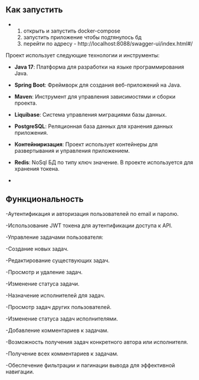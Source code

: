 ## Как запустить
- 1) открыть и запустить docker-compose
  2) запустить приложение чтобы подтянулось бд 
  3) перейти по адресу - http://localhost:8088/swagger-ui/index.html#/   

Проект использует следующие технологии и инструменты:

- **Java 17**: Платформа для разработки на языке программирования Java.

- **Spring Boot**: Фреймворк для создания веб-приложений на Java.

- **Maven**: Инструмент для управления зависимостями и сборки проекта.

- **Liquibase**: Система управления миграциями базы данных.

- **PostgreSQL**: Реляционная база данных для хранения данных приложения.

- **Контейниризация**: Проект использует контейнеры для развертывания и управления приложением.     

- **Redis**: NoSql БД по типу ключ значение. В проекте используется для хранения токена.

- 
## Функциональность

-Аутентификация и авторизация пользователей по email и паролю.

-Использование JWT токена для аутентификации доступа к API.

-Управление задачами пользователя:

-Создание новых задач.

-Редактирование существующих задач.

-Просмотр и удаление задач.

-Изменение статуса задачи.

-Назначение исполнителей для задач.

-Просмотр задач других пользователей.

-Изменение статуса задач исполнителями.

-Добавление комментариев к задачам.

-Возможность получения задач конкретного автора или исполнителя.

-Получение всех комментариев к задачам.

-Обеспечение фильтрации и пагинации вывода для эффективной навигации.



